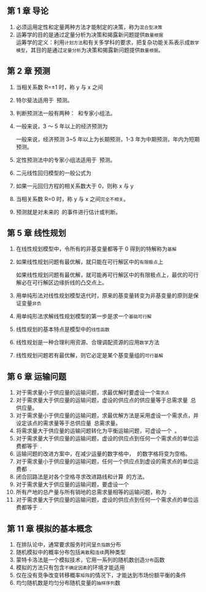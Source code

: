 ## 第 1 章 导论

1. 必须运用定性和定量两种方法才能制定的决策，称为`混合型决策`
2. 运筹学的目的是通过定量分析为决策和揭露新问题提供`数量根据`  
   运筹学的定义：利用`计划方法`和有关多学科的要求，把复杂功能关系表示成`数学模型`，其目的是通过`定量分析`为决策和揭露新问题提供`数量根据`。

## 第 2 章 预测

1. 当相关系数 R=±1 时，称 y 与 x 之间` `
2. 特尔斐法适用于` `预测。
3. 判断预测法一般有两种：` `和专家小组法。
4. 一般来说，3 ～ 5 年以上的经济预测为` `

   一般来说，经济预测 3~5 年以上为长期预测，1-3 年为中期预测，年内为短期预测。

5. 定性预测法中的专家小组法适用于` `预测。
6. 二元线性回归模型的一般公式为` `
7. 如果一元回归方程的相关系数大于 0，则称 x 与 y` `
8. 当相关系数 R=0 时，称 y 与 x 之间`完全不相关`。
9. 预测就是对未来的` `的事件进行估计或判断。

## 第 5 章 线性规划

1. 在线性规划模型中，令所有的非基变量都等于 0 得到的特解称为`基解`
2. 如果线性规划问题有最优解，就只能在可行解区中的`有限极点`上

   如果线性规划问题有最优解，就可能再可行解区中的有限极点上，最优的可行解必在可行解区边缘折线的凸交点上。

3. 用单纯形法对线性规划模型迭代时，原来的基变量转变为非基变量的原则是保证变量`非负`
4. 用单纯形法求解线性规划模型的第一步是求一个`基础可行解`
5. 线性规划的基本特点是模型中的`线性函数`
6. 线性规划是一种合理利用资源、合理调配资源的应用`数学`方法
7. 线性规划问题若有最优解，则它必定是某个基变量组的`可行基解`

## 第 6 章 运输问题

1. 对于需求量小于供应量的运输问题，求最优解时要虚设一个`需求点`
2. 对于需求量大于供应量的运输问题，虚设的供应点的供应量等于总需求量` `总供应量。
3. 对于需求量小于供应量的运输问题，求最优解方法是采用虚设一个需求点，并设定该点的需求量等于总供应量` `总需求量。
4. 将需求量大于供应量的运输问题转化为平衡运输问题，可虚设一个` `。
5. 对于需求量大于供应量的运输问题，虚设的供应点到任何一个需求点的单位运费都等于` `.
6. 运输问题的改进方案中，在减少运量的数字格中，` `的数字格将变为空格。
7. 对于需求量小于供应量的运输问题，任何一个供应点到虚设的需求点的单位运费都` `.
8. 闭合回路法是对各个空格寻求改进路线和计算` `的方法。
9. 对于需求量大于供应量的运输问题，要虚设一个` `
10. 所有产地的总产量与所有销地的总需求量相等的运输问题，称为` `.
11. 对于需求量大于供应量的运输问题，虚设的供应点到任何一个需求点的单位运费都等于` `.

## 第 11 章 模拟的基本概念

1. 在排队论中，通常要求服务时间呈`负指数`分布
2. 随机模拟中的概率分布包括`离散`和`连续`两种类型
3. 蒙特卡洛法是一个模拟技术，它用一系列的随机数创造`分布`函数
4. 模拟的方法只有包含`不确定因素`的环境才能适用
5. 仅在没有竞争改变转移概率`矩阵`的情况下，才能达到市场份额平衡的条件
6. 均匀随机数是均匀分布随机变量的`抽样序列`数
